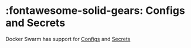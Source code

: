 # :fontawesome-solid-gears: Configs and Secrets

Docker Swarm has support for [Configs](https://docs.docker.com/engine/swarm/configs/) and [Secrets](https://docs.docker.com/engine/swarm/secrets/)
